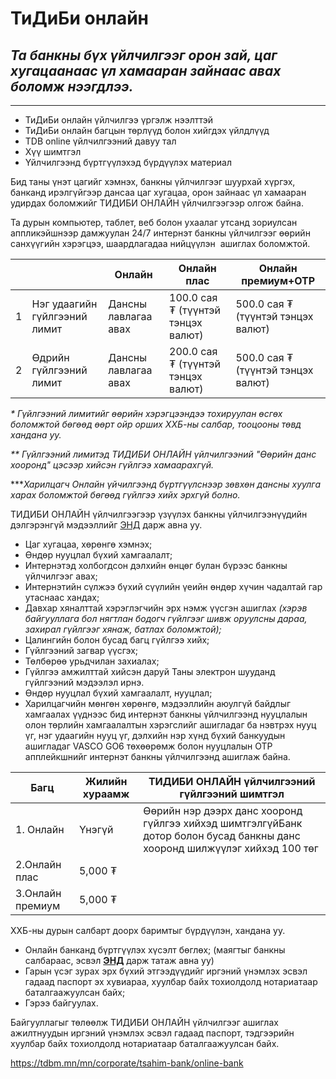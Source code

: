 # ТиДиБи онлайн


 
## ***Та банкны бүх үйлчилгээг орон зай, цаг хугацаанаас үл хамааран зайнаас авах боломж нээгдлээ.***

---




 

* ТиДиБи онлайн үйлчилгээ үргэлж нээлттэй
* ТиДиБи онлайн багцын төрлүүд болон хийгдэх үйлдлүүд
* TDB online үйлчилгээний давуу тал
* Хүү шимтгэл
* Үйлчилгээнд бүртгүүлэхэд бүрдүүлэх материал

Бид таны үнэт цагийг хэмнэх, банкны үйлчилгээг шуурхай хүргэх, банканд ирэлгүйгээр дансаа цаг хугацаа, орон зайнаас үл хамааран удирдах боломжийг ТИДИБИ ОНЛАЙН үйлчилгээгээр олгож байна.

Та дурын компьютер, таблет, веб болон ухаалаг утсанд зориулсан аппликэйшнээр дамжуулан 24/7 интернэт банкны үйлчилгээг өөрийн санхүүгийн хэрэгцээ, шаардлагадаа нийцүүлэн  ашиглах боломжтой.


|  |  | **Онлайн** | **Онлайн плас** | **Онлайн премиум+OTP** |
| --- | --- | --- | --- | --- |
| 1 | Нэг удаагийн гүйлгээний лимит | Дансны лавлагаа авах | 100.0 сая ₮ (түүнтэй тэнцэх валют) | 500.0 сая ₮ (түүнтэй тэнцэх валют) |
| 2 | Өдрийн гүйлгээний лимит | Дансны лавлагаа авах | 200.0 сая ₮ (түүнтэй тэнцэх валют) | 500.0 сая ₮ (түүнтэй тэнцэх валют) |

  
*\* Гүйлгээний лимитийг өөрийн хэрэгцээндээ тохируулан өсгөх боломжтой бөгөөд өөрт ойр орших ХХБ-ны салбар, тооцооны төвд хандана уу.*

*\*\* Гүйлгээний лимитэд ТИДИБИ ОНЛАЙН үйлчилгээний "Өөрийн данс хооронд" цэсээр хийсэн гүйлгээ хамаарахгүй.*

\*\*\**Харилцагч Онлайн үйчилгээнд бүртгүүлснээр зөвхөн дансны хуулга харах боломжтой бөгөөд гүйлгээ хийх эрхгүй болно.*

ТИДИБИ ОНЛАЙН үйлчилгээгээр үзүүлэх банкны үйлчилгээнүүдийн дэлгэрэнгүй мэдээллийг [ЭНД](https://webv2.tdbm.mn/sites/default/files/2024-10/20190806-TDB-Online%20%281%29.pdf) дарж авна уу.


* Цаг хугацаа, хөрөнгө хэмнэх;
* Өндөр нууцлал бүхий хамгаалалт;
* Интернэтэд холбогдсон дэлхийн өнцөг булан бүрээс банкны үйлчилгээг авах;
* Интернэтийн сүлжээ бүхий сүүлийн үеийн өндөр хүчин чадалтай гар утаснаас хандах;
* Давхар хяналттай хэрэглэгчийн эрх нэмж үүсгэн ашиглах *(хэрэв байгууллага бол нягтлан бодогч гүйлгээг шивж оруулсны дараа, захирал гүйлгээг хянаж, батлах боломжтой);*
* Цалингийн болон бусад багц гүйлгээ хийх;
* Гүйлгээний загвар үүсгэх;
* Төлбөрөө урьдчилан захиалах;
* Гүйлгээ амжилттай хийсэн даруй Таны электрон шууданд гүйлгээний мэдээлэл ирнэ.
* Өндөр нууцлал бүхий хамгаалалт, нууцлал;
* Харилцагчийн мөнгөн хөрөнгө, мэдээллийн аюулгүй байдлыг хамгаалах үүднээс бид интернэт банкны үйлчилгээнд нууцлалын олон төрлийн хамгаалалтын хэрэгслийг ашигладаг ба нэвтрэх нууц үг, нэг удаагийн нууц үг, дэлхийн нэр хүнд бүхий банкуудын ашигладаг VASCO GO6 төхөөрөмж болон нууцлалын OTP апплейкшнийг интернэт банкны үйлчилгээнд ашиглаж байна.

| Багц | Жилийн хураамж | ТИДИБИ ОНЛАЙН үйлчилгээний гүйлгээний шимтгэл |
| --- | --- | --- |
| 1. Онлайн | Үнэгүй | Өөрийн нэр дээрх данс хооронд гүйлгээ хийхэд шимтгэлгүйБанк дотор болон бусад банкны данс хооронд шилжүүлэг хийхэд 100 төг |
| 2.Онлайн плас | 5,000 ₮ |
| 3.Онлайн премиум | 5,000 ₮ |


ХХБ-ны дурын салбарт доорх баримтыг бүрдүүлэн, хандана уу.

* Онлайн банканд бүртгүүлэх хүсэлт бөглөх; (маягтыг банкны салбараас, эсвэл [**ЭНД**](https://www.tdbm.mn/sites/default/files/2024-11/20190806-TDB-Online%20%281%29.pdf) дарж татаж авна уу)
* Гарын үсэг зурах эрх бүхий этгээдүүдийг иргэний үнэмлэх эсвэл гадаад паспорт эх хувиараа, хуулбар байх тохиолдолд нотариатаар баталгаажуулсан байх;
* Гэрээ байгуулах.

Байгууллагыг төлөөлж ТИДИБИ ОНЛАЙН үйлчилгээг ашиглах ажилтнуудын иргэний үнэмлэх эсвэл гадаад паспорт, тэдгээрийн хуулбар байх тохиолдолд нотариатаар баталгаажуулсан байх.













https://tdbm.mn/mn/corporate/tsahim-bank/online-bank

